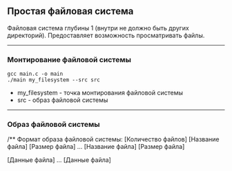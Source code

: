 ## Простая файловая система

Файловая система глубины 1 (внутри не должно быть других директорий). Предоставляет возможность просматривать файлы.

--------------------------------

### Монтирование файловой системы
```
gcc main.c -o main
./main my_filesystem --src src
```
+ my_filesystem - точка монтирования файловой системы
+ src - образ файловой системы

---------------------------------

### Образ файловой системы

/**
Формат образа файловой системы:
 [Количество файлов]
 [Название файла] [Размер файла]
 ...
 [Название файла] [Размер файла]

 [Данные файла]
 ...
 [Данные файла]
